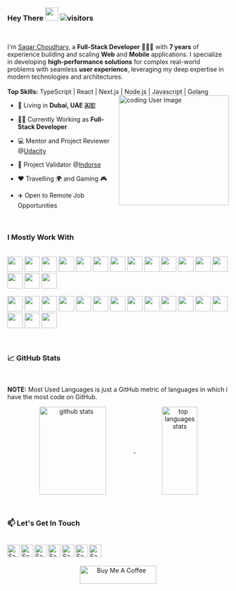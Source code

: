 ### Hey There <img src="https://github.com/sagarchoudhary96/sagarchoudhary96/assets/16102594/7657a6d3-5258-43e2-ac7e-0ff362a77b84" width="30px" height="30px"> ![visitors](https://visitor-badge.laobi.icu/badge?page_id=sagarchoudhary96.sagarchoudhary96)

<br/>

I'm [Sagar Choudhary](https://www.linkedin.com/in/sagarchoudhary96), a **Full-Stack Developer** 👨🏻‍💻 with **7 years** of experience building and scaling **Web** and **Mobile** applications. I specialize in developing **high-performance solutions** for complex real-world problems with seamless **user experience**, leveraging my deep expertise in modern technologies and architectures. 
<br /><br/>
**Top Skills:** TypeScript | React | Next.js | Node.js | Javascript | Golang
<br/>
<img align="right" alt="coding User Image" src="https://github.com/sagarchoudhary96/sagarchoudhary96/assets/16102594/a48de136-47e5-4868-a076-84855c02bd37" height="250" />

- 📌 Living in **Dubai, UAE 🇦🇪**

- 👨‍💻 Currently Working as **Full-Stack Developer**

- 💻 Mentor and Project Reviewer @[Udacity](https://www.udacity.com/)

- 📝 Project Validator @[Indorse](https://indorse.io/)

- ♥️ Travelling 🌍 and Gaming 🎮

- ✈️ Open to Remote Job Opportunities

<br/>

### I Mostly Work With

<br/>
<code><img height="35" src="https://cdn.jsdelivr.net/gh/devicons/devicon@latest/icons/typescript/typescript-original.svg"></code>
<code><img height="35" src="https://cdn.jsdelivr.net/gh/devicons/devicon/icons/javascript/javascript-original.svg"></code>
<code><img height="35" src="https://cdn.jsdelivr.net/gh/devicons/devicon/icons/react/react-original.svg"></code>
<code><img height="35" src="https://cdn.jsdelivr.net/gh/devicons/devicon/icons/nextjs/nextjs-original.svg"></code>
<code><img height="35" src="https://cdn.jsdelivr.net/gh/devicons/devicon/icons/go/go-original.svg"></code>
<code><img height="35" src="https://cdn.jsdelivr.net/gh/devicons/devicon/icons/graphql/graphql-plain-wordmark.svg"></code>
<code><img height="35" src="https://cdn.jsdelivr.net/gh/devicons/devicon@latest/icons/tailwindcss/tailwindcss-original.svg"></code>
<code><img height="35" src="https://cdn.jsdelivr.net/gh/devicons/devicon/icons/python/python-original.svg"></code>
<code><img height="35" src="https://cdn.jsdelivr.net/gh/devicons/devicon/icons/redux/redux-original.svg"></code>
<code><img height="35" src="https://cdn.jsdelivr.net/gh/devicons/devicon/icons/nodejs/nodejs-original.svg"></code>
<code><img height="35" src="https://cdn.jsdelivr.net/gh/devicons/devicon/icons/express/express-original.svg"></code>
<code><img height="35" src="https://cdn.jsdelivr.net/gh/devicons/devicon/icons/html5/html5-original-wordmark.svg"></code>
<code><img height="35" src="https://cdn.jsdelivr.net/gh/devicons/devicon/icons/css3/css3-original-wordmark.svg"></code>
<code><img height="35" src="https://cdn.jsdelivr.net/gh/devicons/devicon/icons/jquery/jquery-plain-wordmark.svg"></code>
<code><img height="35" src="https://cdn.simpleicons.org/styledcomponents/DB7093"></code>
<code><img height="35" src="https://cdn.jsdelivr.net/gh/devicons/devicon/icons/webpack/webpack-original.svg"></code>

<code><img height="35" src="https://cdn.jsdelivr.net/gh/devicons/devicon/icons/android/android-original.svg"></code>
<code><img height="35" src="https://cdn.jsdelivr.net/gh/devicons/devicon/icons/xcode/xcode-original.svg"></code>
<code><img height="35" src="https://cdn.jsdelivr.net/gh/devicons/devicon/icons/swift/swift-original.svg"></code>
<code><img height="35" src="https://cdn.jsdelivr.net/gh/devicons/devicon/icons/flutter/flutter-original.svg"></code>
<code><img height="35" src="https://cdn.jsdelivr.net/gh/devicons/devicon/icons/firebase/firebase-plain-wordmark.svg"></code>
<code><img height="35" src="https://cdn.simpleicons.org/supabase/3FCF8E"></code>
<code><img height="35" src="https://cdn.jsdelivr.net/gh/devicons/devicon/icons/mysql/mysql-original-wordmark.svg"></code>
<code><img height="35" src="https://cdn.jsdelivr.net/gh/devicons/devicon/icons/mongodb/mongodb-original-wordmark.svg"></code>
<code><img height="35" src="https://cdn.jsdelivr.net/gh/devicons/devicon/icons/postgresql/postgresql-original-wordmark.svg"></code>
<code><img height="35" src="https://cdn.jsdelivr.net/gh/devicons/devicon/icons/git/git-original.svg"></code>
<code><img height="35" src="https://cdn.jsdelivr.net/gh/devicons/devicon/icons/amazonwebservices/amazonwebservices-original-wordmark.svg"></code>
<code><img height="35" src="https://cdn.jsdelivr.net/gh/devicons/devicon/icons/docker/docker-original-wordmark.svg"></code>
<code><img height="35" src="https://cdn.jsdelivr.net/gh/devicons/devicon/icons/kubernetes/kubernetes-plain-wordmark.svg"></code>
<code><img height="35" src="https://cdn.jsdelivr.net/gh/devicons/devicon/icons/vagrant/vagrant-original.svg"></code>
<code><img height="35" src="https://cdn.jsdelivr.net/gh/devicons/devicon/icons/ansible/ansible-original.svg"></code>
<code><img height="35" src="https://cdn.jsdelivr.net/gh/devicons/devicon/icons/terraform/terraform-original.svg"></code>

<br/>

### &#x1f4c8; GitHub Stats

<br/>

**NOTE:** Most Used Languages is just a GitHub metric of languages in which i have the most code on GitHub.

<p align="center">
<a href="https://github.com/sagarchoudhary96">
  <img height="200px"width="55%" align="center" alt="github stats" src="https://github-readme-stats.vercel.app/api?username=sagarchoudhary96&include_all_commits=true&count_private=true&show_icons=true&theme=default_repocard&hide_border=true&rank_icon=github" />
</a>
<a href="https://github.com/sagarchoudhary96">
  <img height="200px" width="40%" alt="top languages stats" align="center" src="https://github-readme-stats.vercel.app/api/top-langs/?username=sagarchoudhary96&hide=java&langs_count=8&layout=compact&theme=default_repocard&hide_border=true" />
</a>
</p>

<br/>

### 📫 Let's Get In Touch

<br/>

<a href='https://www.linkedin.com/in/sagarchoudhary96'>
<img align="left" alt="Sagar Choudhary Linkedin" width="28" src="https://cdn.jsdelivr.net/gh/devicons/devicon/icons/linkedin/linkedin-original.svg" />
</a>

<a href='https://www.github.com/sagarchoudhary96'>
<img align="left" alt="Sagar Choudhary Github" width="28" src="https://cdn.simpleicons.org/github/181717" />
</a>

<a href='https://www.twitter.com/sa_choudhary'>
<img align="left" alt="Sagar Choudhary Twitter" width="28" src="https://cdn.simpleicons.org/x/000000" />
</a>

<a href='https://discord.gg/J9mh7TrDAR'>
<img align="left" alt="Sagar Choudhary Discord" width="28" src="https://cdn.simpleicons.org/discord/5865F2" />
</a>

<a href='https://www.instagram.com/sagarchoudhary96'>
<img align="left" alt="Sagar Choudhary Instagram" width="28" src="https://cdn.simpleicons.org/instagram/E4405F" />
</a>

<a href='https://t.me/sagarchoudhary96'>
<img align="left" width="28" alt="Sagar Choudhary Telegram" src="https://cdn.simpleicons.org/telegram/26A5E4" />
</a>

<a href="mailto:sagar.choudhary96@gmail.com">
<img align="left" width="28" alt="Sagar Choudhary Mail" src="https://cdn.simpleicons.org/gmail/EA4335" />
</a>

<br />
<br />

<p align="center">
<a href="https://buymeacoff.ee/sagarchoudhary" target="_blank"><img align="center" src="https://cdn.buymeacoffee.com/buttons/default-blue.png" alt="Buy Me A Coffee" height="41" width="174"></a>
</p>
